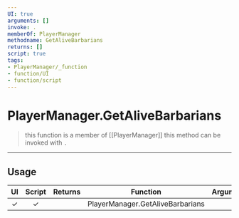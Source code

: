 ```yaml
---
UI: true
arguments: []
invoke: .
memberOf: PlayerManager
methodname: GetAliveBarbarians
returns: []
script: true
tags:
- PlayerManager/_function
- function/UI
- function/script
---
```

# PlayerManager.GetAliveBarbarians
> this function is a member of [[PlayerManager]]
> this method can be invoked with `.`
-----
## Usage
|  UI | Script | Returns | Function | Arguments |
|:---:|:------:|-------:|:--------:|:---------|
|✓|✓||PlayerManager.GetAliveBarbarians||
